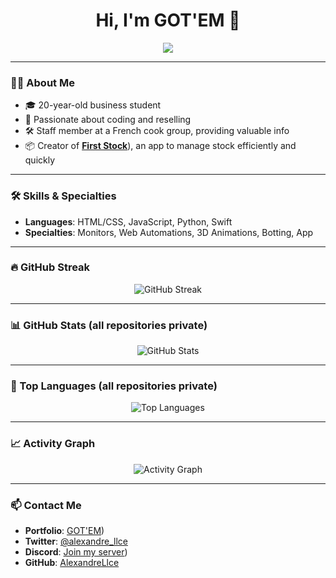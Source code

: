 <h1 align="center">Hi, I'm GOT'EM 👋</h1>

<p align="center">
  <img src="https://readme-typing-svg.herokuapp.com?font=Fira+Code&pause=1000&color=0001ff&center=true&vCenter=true&width=800&height=45&lines=Reseller+%7C+Developer+%7C+Business+Student;Passionate+about+coding+and+reselling;Always+learning+and+creating..." />
</p>

---

### 👨‍💻 About Me

- 🎓 20-year-old business student  
- 💼 Passionate about coding and reselling  
- 🛠️ Staff member at a French cook group, providing valuable info  
- 📦 Creator of [**First Stock**](https://whop.com/first-stock/)), an app to manage stock efficiently and quickly  

---

### 🛠️ Skills & Specialties

- **Languages**: HTML/CSS, JavaScript, Python, Swift  
- **Specialties**: Monitors, Web Automations, 3D Animations, Botting, App  

---

### 🔥 GitHub Streak

<p align="center">
  <img src="https://streak-stats.demolab.com/?user=AlexandreLlce&theme=transparent&hide_border=true&date_format=M%20j%5B%2C%20Y%5D" alt="GitHub Streak" />
</p>

---

### 📊 GitHub Stats (all repositories private)

<p align="center">
  <img src="https://github-readme-stats.vercel.app/api?username=AlexandreLlce&show_icons=true&include_all_commits=true&theme=transparent&hide_border=true" alt="GitHub Stats" />
</p>

---

### 🧠 Top Languages (all repositories private)

<p align="center">
  <img src="https://github-readme-stats.vercel.app/api/top-langs/?username=AlexandreLlce&layout=compact&theme=transparent&hide_border=true" alt="Top Languages" />
</p>

---

### 📈 Activity Graph

<p align="center">
  <img src="https://github-readme-activity-graph.vercel.app/graph?username=AlexandreLlce&bg_color=00000000&color=006aff&line=006aff&point=006aff&area=flase&hide_border=true" alt="Activity Graph" />
</p>

---

### 📫 Contact Me

- **Portfolio**: [GOT'EM](https://gotem.firststock.fr/))  
- **Twitter**: [@alexandre_llce](https://twitter.com/alexandre_llce)  
- **Discord**: [Join my server](https://discord.gg/NHr6pSwrae))  
- **GitHub**: [AlexandreLlce](https://github.com/AlexandreLlce) 
